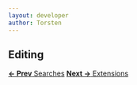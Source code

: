 ```yaml
---
layout: developer
author: Torsten
---
```


## Editing


[**<- Prev** Searches](04_searches.html)    [**Next ->** Extensions](06_extensions.html)


